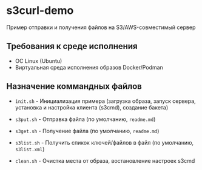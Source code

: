# s3curl-demo

Пример отправки и получения файлов на S3/AWS-совместимый сервер

## Требования к среде исполнения

* ОС Linux (Ubuntu)
* Виртуальная среда исполнения образов Docker/Podman

## Назначение коммандных файлов

* `init.sh` - Инициализация примера (загрузка образа, запуск сервера,
 установка и настройка клиента (s3cmd), создание бакета)

* `s3put.sh` - Отправка файла (по умолчанию, `readme.md`)
* `s3get.sh` - Получение файла (по умолчанию, `readme.md`)
* `s3list.sh` - Получить спикок ключей/файлов в файл (по умолчанию, `s3list.xml`)

* `clean.sh` - Очистка места от образа, востановление настроек s3cmd
